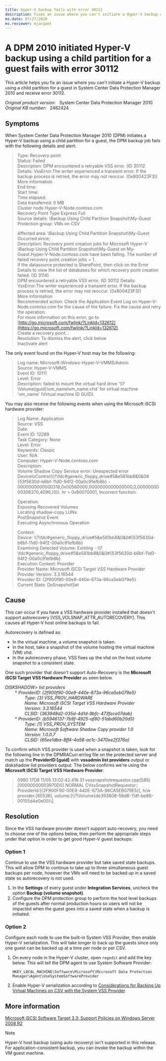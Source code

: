 ```yaml
---
title: Hyper-V backup fails with error 30112
description: Fixes an issue where you can't initiate a Hyper-V backup using a child partition for a guest and receive error 30112.
ms.date: 07/27/2020
ms.reviewer: mjacquet
---
```

# A DPM 2010 initiated Hyper-V backup using a child partition for a guest fails with error 30112

This article helps you fix an issue where you can't initiate a Hyper-V backup using a child partition for a guest in System Center Data Protection Manager 2010 and receive error 30112.

_Original product version:_ &nbsp; System Center Data Protection Manager 2010  
_Original KB number:_ &nbsp; 2462424

## Symptoms

When System Center Data Protection Manager 2010 (DPM) initiates a Hyper-V backup using a child partition for a guest, the DPM backup job fails with the following details and alert:

> Type: Recovery point  
Status: Failed  
Description: DPM encountered a retryable VSS error. (ID 30112 Details: VssError:The writer experienced a transient error. If the backup process is retried, the error may not reoccur.  (0x800423F3))  
More information  
End time:  
Start time:  
Time elapsed:  
Data transferred: 0 MB  
Cluster node Hyper-V-Node.contoso.com  
Recovery Point Type Express Full  
Source details: \Backup Using Child Partition Snapshot\My-Guest  
Protection group: VMs on CSV
>
> Affected area: \Backup Using Child Partition Snapshot\My-Guest  
Occurred since:  
Description: Recovery point creation jobs for Microsoft Hyper-V \Backup Using Child Partition Snapshot\My-Guest on My-Guest.Hyper-V-Node.contoso.com
have been failing. The number of failed recovery point creation jobs = 1.  
If the datasource protected is SharePoint, then click on the Error Details to view the list of databases for which recovery point creation failed. (ID 3114)  
DPM encountered a retryable VSS error. (ID 30112 Details: VssError:The writer experienced a transient error. If the backup process is retried, the error may not reoccur. (0x800423F3))  
More information  
Recommended action: Check the Application Event Log on Hyper-V-Node.contoso.com for the cause of the failure. Fix the cause and retry the operation.  
For more information on this error, go to [http://go.microsoft.com/fwlink/?LinkId=132612](https://go.microsoft.com/fwlink/?LinkId=132612).  
Create a recovery point...  
Resolution: To dismiss the alert, click below  
Inactivate alert
>
The only event found on the Hyper-V host may be the following:

> Log name:  Microsoft-Windows-Hyper-V-VMMS/Admin  
Source:  Hyper-V-VMMS  
Event ID: 10111  
Level: Error  
Description:  failed to mount the virtual hard drive '\\\\?\Volume{guid}\vm_name\vm_name.vhd' for virtual machine 'vm_name' (Virtual machine ID GUID).

You may also receive the following events when using the Microsoft iSCSI hardware provider:

> Log Name:   Application  
Source: VSS  
Date:  
Event ID: 12289  
Task Category: None  
Level: Error  
Keywords: Classic  
User: N/A  
Computer: Hyper-V-Node.contoso.com  
Description:  
Volume Shadow Copy Service error: Unexpected error DeviceIoControl(\\\\?\fdc#generic_floppy_drive#5&e581bb8&0&0#{53f5630d-b6bf-11d0-94f2-00a0c91efb8b} - 0000000000000318,0x00560000,0000000000000000,0,0000000000306370,4096,[0]).  hr = 0x80070001, Incorrect function.  
>
> Operation:  
Exposing Recovered Volumes  
Locating shadow-copy LUNs  
PostSnapshot Event  
Executing Asynchronous Operation
>
> Context:  
Device: \\\\?\fdc#generic_floppy_drive#5&e581bb8&0&0#{53f5630d-b6bf-11d0-94f2-00a0c91efb8b}  
Examining Detected Volume: Existing - \\\\?\fdc#generic_floppy_drive#5&e581bb8&0&0#{53f5630d-b6bf-11d0-94f2-00a0c91efb8b}  
Execution Context: Provider  
Provider Name: Microsoft iSCSI Target VSS Hardware Provider  
Provider Version: 3.3.16544  
Provider ID: {2f900f90-00e9-440e-873a-96ca5eb079e5}  
Current State: DoSnapshotSet

## Cause

This can occur if you have a VSS hardware provider installed that doesn't support autorecovery [VSS_VOLSNAP_ATTR_AUTORECOVERY]. This causes all Hyper-V host online backups to fail.

Autorecovery is defined as:

- In the virtual machine, a volume snapshot is taken.
- In the host, take a snapshot of the volume hosting the virtual machine (VM) vhd.
- In the autorecovery phase, VSS fixes up the vhd on the host volume snapshot to a consistent state.

One such provider that doesn't support Auto-Recovery is the **Microsoft iSCSI Target VSS Hardware Provider** as seen below.

*DISKSHADOW> list providers*  
&nbsp;&nbsp;&nbsp;&nbsp;&nbsp;&nbsp;&nbsp; \* *ProviderID: {2f900f90-00e9-440e-873a-96ca5eb079e5}*  
&nbsp;&nbsp;&nbsp;&nbsp;&nbsp;&nbsp;&nbsp;&nbsp;&nbsp;&nbsp;&nbsp;&nbsp;&nbsp;&nbsp;&nbsp; *Type: [3] VSS_PROV_HARDWARE*  
&nbsp;&nbsp;&nbsp;&nbsp;&nbsp;&nbsp;&nbsp;&nbsp;&nbsp;&nbsp;&nbsp;&nbsp;&nbsp;&nbsp;&nbsp; *Name: Microsoft iSCSI Target VSS Hardware Provider*  
&nbsp;&nbsp;&nbsp;&nbsp;&nbsp;&nbsp;&nbsp;&nbsp;&nbsp;&nbsp;&nbsp;&nbsp;&nbsp;&nbsp;&nbsp; *Version: 3.3.16544*  
&nbsp;&nbsp;&nbsp;&nbsp;&nbsp;&nbsp;&nbsp;&nbsp;&nbsp;&nbsp;&nbsp;&nbsp;&nbsp;&nbsp;&nbsp; *CLSID: {363948d2-035d-4d1d-9bfc-473fece07dab}*  
&nbsp;&nbsp;&nbsp;&nbsp;&nbsp;&nbsp;&nbsp; \* *ProviderID: {b5946137-7b9f-4925-af80-51abd60b20d5}*  
&nbsp;&nbsp;&nbsp;&nbsp;&nbsp;&nbsp;&nbsp;&nbsp;&nbsp;&nbsp;&nbsp;&nbsp;&nbsp;&nbsp;&nbsp; *Type: [1] VSS_PROV_SYSTEM*  
&nbsp;&nbsp;&nbsp;&nbsp;&nbsp;&nbsp;&nbsp;&nbsp;&nbsp;&nbsp;&nbsp;&nbsp;&nbsp;&nbsp;&nbsp; *Name: Microsoft Software Shadow Copy provider 1.0*  
&nbsp;&nbsp;&nbsp;&nbsp;&nbsp;&nbsp;&nbsp;&nbsp;&nbsp;&nbsp;&nbsp;&nbsp;&nbsp;&nbsp;&nbsp; *Version: 1.0.0.7*  
&nbsp;&nbsp;&nbsp;&nbsp;&nbsp;&nbsp;&nbsp;&nbsp;&nbsp;&nbsp;&nbsp;&nbsp;&nbsp;&nbsp;&nbsp; *CLSID: {65ee1dba-8ff4-4a58-ac1c-3470ee2f376a}*  

To confirm which VSS provider is used when a snapshot is taken, look for the following line in the DPMRACurr.errlog file on the protected server and match up the **ProviderID:[guid]** with **vssadmin list providers** output or diskshadow list providers output. The below confirms we're using the **Microsoft iSCSI Target VSS Hardware Provider**:

> 0990 17D8 11/05 13:02:42.416 31 vsssnapshotrequestor.cpp(585) [00000000003970D0] NORMAL CVssSnapshotRequestor:: ProviderId:[{2F900F90-00E9-440E-873A-96CA5EB079E5}], h/w provider:[65536], volume:[\\\\?\Volume{de393808-58d8-11df-be86-00155d4e0e00}\\]

## Resolution

Since the VSS hardware provider doesn't support auto-recovery, you need to choose one of the options below, then perform the appropriate steps under that option in order to get good Hyper-V guest backups:

### Option 1

Continue to use the VSS hardware provider but take saved state backups. This will allow DPM to continue to take up to three simultaneous guest backups per node, however the VMs will need to be backed up in a saved state so autorecovery is not used.

1. In the **Settings** of every guest under **Integration Services**, uncheck the option **Backup (volume snapshot)**.
2. Configure the DPM protection group to perform the host level backups of the guests after normal production hours so users will not be impacted when the guest goes into a saved state when a backup is initiated.

### Option 2

Configure each node to use the built-in System VSS Provider, then enable Hyper-V serialization. This will take longer to back up the guests since only one guest can be backed up at a time per node or per CSV.

1. On every node in the Hyper-V cluster, open `regedit` and add the key below. This will tell the DPM agent to use System Software Provider:

   `HKEY_LOCAL_MACHINE\Software\Microsoft\Microsoft Data Protection Manager\Agent\UseSystemSoftwareProvider`

2. Enable Hyper-V serialization according to [Considerations for Backing Up Virtual Machines on CSV with the System VSS Provider](/previous-versions/system-center/data-protection-manager-2010/ff634192(v=technet.10)?redirectedfrom=MSDN).

## More information

[Microsoft iSCSI Software Target 3.3: Support Policies on Windows Server 2008 R2](/previous-versions/windows/it-pro/windows-server-storage-solutions/gg983493(v=ws.10)?redirectedfrom=MSDN)

> [!NOTE]
> Hyper-V host backup (using auto recovery) isn't supported in this release. For application-consistent backup, you can invoke the backup within the VM guest machine.
